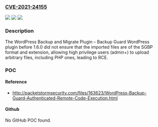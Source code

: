 ### [CVE-2021-24155](https://cve.mitre.org/cgi-bin/cvename.cgi?name=CVE-2021-24155)
![](https://img.shields.io/static/v1?label=Product&message=WordPress%20Backup%20and%20Migrate%20Plugin%20%E2%80%93%20Backup%20Guard&color=blue)
![](https://img.shields.io/static/v1?label=Version&message=1.6.0%3C%201.6.0%20&color=brighgreen)
![](https://img.shields.io/static/v1?label=Vulnerability&message=CWE-434%20Unrestricted%20Upload%20of%20File%20with%20Dangerous%20Type&color=brighgreen)

### Description

The WordPress Backup and Migrate Plugin – Backup Guard WordPress plugin before 1.6.0 did not ensure that the imported files are of the SGBP format and extension, allowing high privilege users (admin+) to upload arbitrary files, including PHP ones, leading to RCE.

### POC

#### Reference
- http://packetstormsecurity.com/files/163623/WordPress-Backup-Guard-Authenticated-Remote-Code-Execution.html

#### Github
No GitHub POC found.

